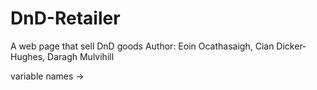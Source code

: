 # DnD-Retailer
A web page that sell DnD goods
Author: Eoin Ocathasaigh, Cian Dicker-Hughes, Daragh Mulvihill

variable names ->
